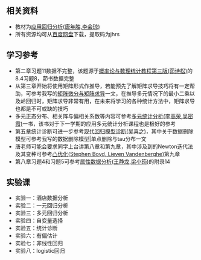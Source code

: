 ## 相关资料

- 教材为[应用回归分析(唐年胜,李会琼)](https://book.douban.com/subject/26681406/)
- 所有资源均可从[百度网盘](https://pan.baidu.com/s/1zudOYrtInDurYcOO-5qT0g)下载，提取码为jhrs

## 学习参考

- 第二章习题11数据不完整，该题源于[概率论与数理统计教程第三版(茆诗松)](https://book.douban.com/subject/34897672/)的8.4习题8，茆书数据完整
- 从第三章开始将使用矩阵形式作推导，若能预先了解矩阵求导技巧将有一定帮助，可参考我写的[矩阵微分与矩阵求导](https://mp.weixin.qq.com/s/PElyH3t6GHK5z8vd4b0R5Q)一文，在推导多元情况下的最小二乘以及岭回归时，矩阵求导非常有用，在未来将学习的各种统计方法中，矩阵求导也都是不可或缺的技巧
- 多元正态分布、相关阵与偏相关系数等内容可参考[多元统计分析(李高荣,吴密霞)](https://book.douban.com/subject/35895034/)一书，该书对于下一学期的应用多元统计分析课程也是极好的参考
- 第五章统计诊断可进一步参考[现代回归模型诊断(吴喜之)](https://book.douban.com/subject/1552478/)，其中关于数据删除模型可参考我写的数据删除模型|单点删除与tau分布一文
- 唐老师可能会要求同学上台讲第八章和第九章，其中涉及到的Newton迭代法及其变种可参考[凸优化(Stephen Boyd, Lieven Vandenberghe)](https://book.douban.com/subject/21249088/)第九章
- 第八章习题4和习题5可参考[属性数据分析(王静龙,梁小筠)](https://book.douban.com/subject/30389931/)的附录14

## 实验课

- 实验一：酒店数据分析
- 实验二：一元回归分析
- 实验三：多元回归分析
- 实验四：自变量选择
- 实验五：统计诊断
- 实验六：有偏估计
- 实验七：非线性回归
- 实验八：logistic回归
